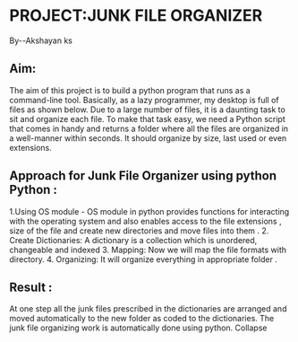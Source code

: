 # PROJECT:JUNK FILE ORGANIZER


By--Akshayan ks

## Aim:

The aim of this project is to build a python program that runs as a command-line tool. Basically,
as a lazy programmer, my desktop is full of files as shown below. Due to a large number of files,
it is a daunting task to sit and organize each file. To make that task easy, we need a Python script that
comes in handy and returns a folder where all the files are organized in a well-manner within seconds.
It should organize by size, last used or even extensions. 


## Approach for Junk File Organizer using python Python :

1.Using OS module - OS module in python provides functions for interacting with the operating system and 
also enables access to the file extensions , size of the file and create new directories and move files into them . 
2. Create Dictionaries: A dictionary is a collection which is unordered, changeable and indexed
3. Mapping: Now we will map the file formats with directory.
4. Organizing:  It will organize everything in appropriate folder .


## Result :
At one step all the junk files prescribed in the dictionaries are arranged and moved automatically to the new
folder as coded to the dictionaries. The junk file organizing work is automatically done using python.
Collapse
